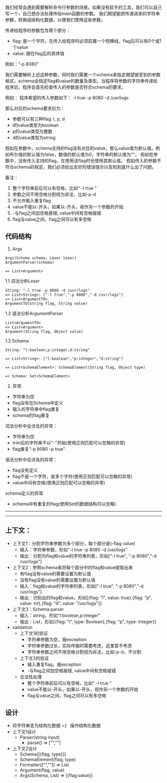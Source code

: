 我们经常会遇到需要解析命令行参数的场景。如果没有趁手的工具，我们可以自己写一个，自己想办法处理传给main函数的参数。 我们期望能把传递进来的字符串参数，转换成结构化数据，以便我们使用这些参数。

传递给程序的参数包含两个部分：
* flag: 是一个字符，在传入给程序时必须前置一个短横线，flag后可以有0个或1个value
* value: 跟在flag后的具体值

例如：”-p 8080”

我们需要解析上述这种参数，同时我们需要一个schema来指定期望接受到的参数格式，schema会指定flag和value的数量及类型。当程序将参数的字符串传递给程序后，程序会首先检查传入的参数是否符合schema的要求。

例如：
程序希望的传入参数如下：
-l true -p 8080 -d /usr/logs

那么对应的schema要求应为：
* 参数可以有三种flag: l, p, d
* l的value类型为boolean
* p的value类型为整数
* d的value类型为string

假如在参数中，schema支持的flag没有对应的value，那么value值为默认值。例如布尔值的默认值为false，数值的默认值为0，字符串的默认值为""。
假如在参数中，没有传入支持的flag，在使用该flag时也使用其默认值。
假如传入的参数不符合schema的规定，我们必须给出友好的错误提示以告知到底什么出了问题。


备注：
1.  整个字符串前后可以有空格，比如”    -l  true    ”
2. 参数之间不用空格分割视为非法，比如-p-d
3. 不允许输入重复flag
4. value不能以-开头，如果以-开头，视作另一个参数的开始
5. -与flag之间加空格报错, value中间有空格报错
6. flag与value之间，flag之间可以有多空格

## 代码结构

1. Args
```
Args(Schema schema, Lexer lexer)
ArgumentParser(schema)

=> List<Argument>
```
1.1 词法分析Lexer
```
String: "-l true -p 8080 -d /usr/logs"
=> List<String>: ["-l true","-p 8080","-d /usr/logs"]
=> List<ArgumentTO>
ArgumentTO(String flag, String value)
```

1.2 语法分析ArgumentParser
```
List<ArgumentTO>
=> List<Argument>
Argument(String flag, Object value)
```

1.3 Schema
```
String: "l:boolean,p:integer,d:string"

=> List<String>: ["l:boolean","p:integer","d:string"]

=> List<SchemaElement>: SchemaElement(String flag, Object type)

=> Schema: Set<SchemaElement>
```

2. 异常
- 字符串为空
- flag没有在Schema中定义
- 输入的字符串中flag重复
- schema的flag重复

词法分析中会涉及的异常：
- 字符串为空
- trim后的字符串不以"-"开始(使用正则匹配可以忽略的异常)
- flag重复"-p 8080 -p true"

语法分析中会涉及的异常：
- flag没有定义
- flag不是一个字符，是多个字符(使用正则匹配可以忽略的异常)
- value中间有空格(使用正则匹配可以忽略的异常)

schema定义的异常
- schema中有重复的flag(使用Set的数据结构可以忽略)

---------------------------------------------------
---------------------------------------------------

## 上下文：
- 上下文1：分割字符串参数为多个部分，每个部分是(-flag value)
    - 输入：字符串参数，形如"-l true -p 8080 -d /usr/logs"
    - 输出：分割为flag和value的字符串列表，形如["-l true", "-p 8080","-d /usr/logs"] 
- 上下文2：参照schema来将每个部分中的flag和value提取出来
    - 有flag没有value的需要设置为默认值
    - 没有flag没有value的需要设置为默认值
    - 输入：flag和value的字符串列表，形如["-l true", "-p 8080","-d /usr/logs"]
    - 输出：识别出的flag和value，形如[{flag: "l", value: true},{flag: "p", value: int},{flag: "d", value: "/usr/logs"}]
- 上下文3：Schema parser
    - 输入：string，形如"l:boolean,p:integer"   
    - 输出：List<SchemaElement>，形如[{flag: "l", type: Boolean},{flag: "p", type: Integer}]
- validation
    - 上下文1的验证
        - 字符串参数为空，报exception
        - 字符串参数过长，实际传输时需要考虑，这里暂不考虑
        - 字符串参数之间不用空格分割视为非法，比如-p-d，不分割
    - 上下文2的验证
        - 输入重复flag，报exception
        - -与flag之间加空格报错, value中间有空格报错
    - 合法性处理
        - 整个字符串前后可以有空格，比如”    -l  true    ”
        - value不能以-开头，如果以-开头，视作另一个参数的开始
        - flag与value之间，flag之间可以有多空格   
  
## 设计   
- 将字符串变为结构化数据 =》 操作结构化数据    
- 上下文1设计
    - Parser(string input) 
        - parse() => ["",""]
- 上下文2设计    
    - Schema([{flag, type}])
    - SchemaElement(flag, type)
    - Formatter(["",""]) => List<Argument>
    - Argument(flag, value)
    - Args(Schema, List<Argument>) => [{flag:value}]
        